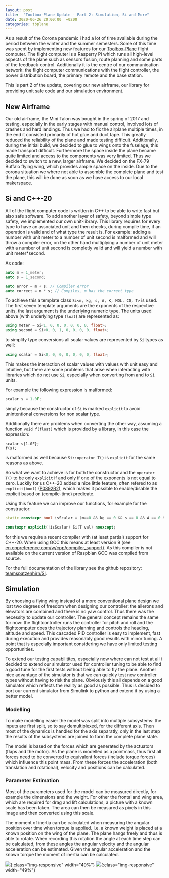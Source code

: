 ```yaml
---
layout: post
title:  "Toolbox-Plane Update - Part 2: Simulation, Si and More"
date: 2020-06-26 20:00:00  +0200
categories: tbplane
---
```

As a result of the Corona pandemic i had a lot of time available during the period between the winter and the summer
semesters. Some of this time was spent by implementing new features for our [Toolbox-Plane](http://aul12.me/tbplane/)
flight computer. The flight computer is a Rasperry Pi which runs all high-level aspects of the plane such as
sensors fusion, route planning and some parts of the feedback-control. Additionally it is the centre of our
communication network: the flight computer communications with the flight controller, the power distribution board, 
the primary remote and the base station.

This is part 2 of the update, covering our new airframe, our library for providing unit safe code and our simulation
environment.

## New Airframe
Our old airframe, the Mini Talon was bought in the spring of 2017 and testing, especially in the early stages with
manual control, involved lots of crashes and hard landings. Thus we had to fix the airplane multiple times, in the end
it consisted primarily of hot glue and duct tape. This greatly reduced the reliability of the plane and made testing
difficult. Additionally, during the initial build, we decided to glue to wings onto the fuselage, this made transport
difficult. Furthermore the space inside the plane became quite limited and access to the components was very limited.
Thus we decided to switch to a new, larger airframe. We decided on the FX-79 Buffalo flying wing, which provides ample
space on the inside. Due to the corona situation we where not able to assemble the complete plane and test the plane,
this will be done as soon as we have access to our local makerspace.

## Si and C++-20
All of the flight computer code is written in C++ to be able to write fast but also safe software. To add another
layer of safety, beyond simple type safety, we implemented our own unit-library. This library requires for every
type to have an associated unit and then checks, during compile time, if an operation is valid and of what type
the result is. For example: adding a number with unit meter to a number of unit second is malformed and will
throw a compiler error, on the other hand multiplying a number of unit meter with a number of unit second is completly
valid and will yield a number with unit meter\*second.

As code:
```c++
auto m = 1_meter;
auto s = 1_second;

auto error = m + s; // Compiler error
auto correct = m * s; // Compiles, m has the correct type
```

To achieve this a template class `Si<m, kg, s, A, K, MOL, CD, T>` is used. The first seven template arguments are
the exponents of the respective units, the last argument is the underlying numeric type. The units used above
(with underlying type `float`) are represented as:
```c++
using meter = Si<1, 0, 0, 0, 0, 0, 0, float>;
using second = Si<0, 0, 1, 0, 0, 0, 0, float>;
```
to simplify type conversions all scalar values are represented by `Si` types as well:
```c++
using scalar = Si<0, 0, 0, 0, 0, 0, 0, float>;
```
This makes the interaction of scalar values with values with unit easy and intuitive, but there are some problems that
arise when interacting with libraries which do not use `Si`, especially when converting from and to `Si` units.

For example the following expression is malformed:
```c++
scalar s = 1.0F;
```
simply because the constructor of `Si` is marked `explicit` to avoid unintentional conversions for non scalar type. 

Additionally there are problems when converting the other
way, assuming a function `void f(float)` which is provided by a library, in this case the expression:
```
scalar s{1.0F};
f(s);
```
is malformed as well because `Si::operator T()` is `explicit` for the same reasons as above.

So what we want to achieve is for both the constructor and the `operator T()` to be only `explicit` if and only
if one of the exponents is not equal to zero. Luckily for us C++-20 added a nice little feature, often refered
to as `explicit(bool)` ([P0892R2](http://www.open-std.org/jtc1/sc22/wg21/docs/papers/2018/p0892r2.html)), which makes
it possible to enable/disable the explicit based on (compile-time) predicate.

Using this feature we can improve our functions, for example for the constructor:

```c++
static constexpr bool isScalar = (m==0 && kg == 0 && s == 0 && A == 0 && K == 0 && MOL == 0 && CD == 0);

constexpr explicit(!isScalar) Si(T val) noexcept;
```
for this we require a recent compiler with (at least partial) support for C++-20. When using GCC this means at least
version 9 (see [en.cppreference.com/w/cpp/compiler_support](https://en.cppreference.com/w/cpp/compiler_support)).
As this compiler is not available on the current version of Raspbian GCC was compiled from source.

For the full documentation of the library see the github repository: [teamspatzenhirn/SI](https://github.com/teamspatzenhirn/SI).

## Simulation
By choosing a flying wing instead of a more conventional plane design we lost two degrees of freedom when designing
our controller: the ailerons and elevators are combined and there is no yaw control. Thus there was the necessity
to update our controller. The general concept remains the same for now: the flightcontroller runs the controller
for pitch and roll and the flightcomputer does the trajectory planning and controls the heading, altitude and
speed. This cascaded PID controller is easy to implement, fast during execution and provides reasonably good results
with minor tuning. A point that is especially important considering we have only limited testing opportunities.

To extend our testing capabilitites, especially now where can not test at all i decided to extend our simulator used
for controller tuning to be able to find a good tune for the first tests without being able to fly the plane.
Another nice advantage of the simulator is that we can quickly test new controller types without having to risk the
plane. Obviously this all depends on a good simulator which reflects the reality as good as possible. Thus is decided
to port our current simulator from Simulink to python and extend it by using a better model.

### Modelling
To make modelling easier the model was split into multiple subsystems: the inputs are first split, so to say 
demultiplexed, for the different axis. Then most of the dynamics is handled for the axis separatly, only in the last
step the results of the subsystems are joined to form the complete plane state.

The model is based on the forces which are generated by the actuators (flaps and the motor). As the plane is modelled
as a pointmass, thus first all forces need to be converted to equivalent forces (include torque forces) which influence
this point mass. From these forces the acceleration (both translation and rotational), velocity and positions can be
calculated.

### Parameter Estimation
Most of the parameters used for the model can be measured directly, for example the dimensions and the weight. For 
other the frontal and wing area, which are required for drag and lift calculations, a picture with a known scale has
been taken. The area can then be measured as pixels in this image and then converted using this scale.

The moment of inertia can be calculated when measuring the angular position over time when torque is applied. I.e.
a known weight is placed at a known position on the wing of the plane. The plane hangs freely and thus is able to
rotate. When recording this rotation the angle at each time step can be calculated, from these angles the angular
velocity and the angular acceleration can be estimated. Given the angular acceleration and the known torque the
moment of inertia can be calculated.

![](../../../../../assets/img/tbplane-sim/front.jpg){:class="img-responsive" width="49%"}
![](../../../../../assets/img/tbplane-sim/side.jpg){:class="img-responsive" width="49%"}

